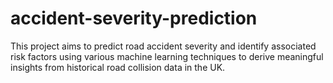 # accident-severity-prediction
This project aims to predict road accident severity and identify associated risk factors using various machine learning techniques to derive meaningful insights from historical road collision data in the UK. 
